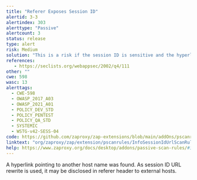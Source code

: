```yaml
---
title: "Referer Exposes Session ID"
alertid: 3-3
alertindex: 303
alerttype: "Passive"
alertcount: 3
status: release
type: alert
risk: Medium
solution: "This is a risk if the session ID is sensitive and the hyperlink refers to an external or third party host. For secure content, put session ID in secured session cookie."
references:
   - https://seclists.org/webappsec/2002/q4/111
other: ""
cwe: 598
wasc: 13
alerttags: 
  - CWE-598
  - OWASP_2017_A03
  - OWASP_2021_A01
  - POLICY_DEV_STD
  - POLICY_PENTEST
  - POLICY_QA_STD
  - SYSTEMIC
  - WSTG-v42-SESS-04
code: https://github.com/zaproxy/zap-extensions/blob/main/addOns/pscanrules/src/main/java/org/zaproxy/zap/extension/pscanrules/InfoSessionIdUrlScanRule.java
linktext: "org/zaproxy/zap/extension/pscanrules/InfoSessionIdUrlScanRule.java"
help: https://www.zaproxy.org/docs/desktop/addons/passive-scan-rules/#id-3
---
```

A hyperlink pointing to another host name was found. As session ID URL rewrite is used, it may be disclosed in referer header to external hosts.
